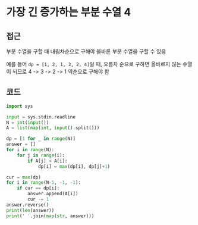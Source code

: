 # 가장 긴 증가하는 부분 수열 4

## 접근
부분 수열을 구할 때 내림차순으로 구해야 올바른 부분 수열을 구할 수 있음

예를 들어 `dp = [1, 2, 1, 3, 2, 4]`일 때, 오름차 순으로 구하면 올바르지 않는 수열이 되므로 4 -> 3 -> 2 -> 1 역순으로 구해야 함

## 코드
```python
import sys

input = sys.stdin.readline
N = int(input())
A = list(map(int, input().split()))

dp = [1 for _ in range(N)]
answer = []
for i in range(N):
    for j in range(i):
        if A[j] < A[i]:
            dp[i] = max(dp[i], dp[j]+1)

cur = max(dp)
for i in range(N-1, -1, -1):
    if cur == dp[i]:
        answer.append(A[i])
        cur -= 1
answer.reverse()
print(len(answer))
print(' '.join(map(str, answer)))
```